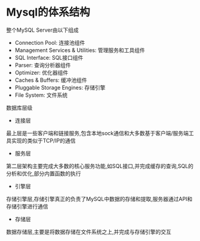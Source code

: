 # Mysql的体系结构
整个MySQL Server由以下组成
* Connection Pool: 连接池组件
* Management Services & Utilities: 管理服务和工具组件
* SQL Interface: SQL接口组件
* Parser: 查询分析器组件
* Optimizer: 优化器组件
* Caches & Buffers: 缓冲池组件
* Pluggable Storage Engines: 存储引擎
* File System: 文件系统

数据库层级
* 连接层

最上层是一些客户端和链接服务,包含本地sock通信和大多数基于客户端/服务端工具实现的类似于TCP/IP的通信

* 服务层

第二层架构主要完成大多数的核心服务功能,如SQL接口,并完成缓存的查询,SQL的分析和优化,部分内置函数的执行

* 引擎层

存储引擎层,存储引擎真正的负责了MySQL中数据的存储和提取,服务器通过API和存储引擎进行通信

* 存储层

数据存储层,主要是将数据存储在文件系统之上,并完成与存储引擎的交互


